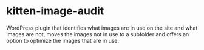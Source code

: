 # kitten-image-audit
WordPress plugin that identifies what images are in use on the site and what images are not, moves the images not in use to a subfolder and offers an option to optimize the images that are in use. 
